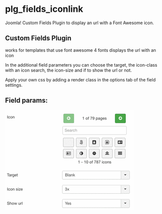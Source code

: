 # plg_fields_iconlink
Joomla! Custom Fields Plugin to display an url with a Font Awesome icon.

## Custom Fields Plugin
works for templates that use font awesome 4 fonts
displays the url with an icon

In the additional field parameters you can choose the target, the icon-class with an icon search, the icon-size and if to show the url or not.

Apply your own css by adding a render class in the options tab of the field settings.

## Field params:
![Fieldparams](/fieldparams.gif)
